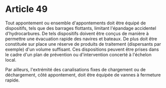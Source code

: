 # Article 49

Tout appontement ou ensemble d'appontements doit être équipé de dispositifs, tels que des barrages flottants, limitant l'épandage accidentel d'hydrocarbures. De tels dispositifs doivent être conçus de manière à permettre une évacuation rapide des navires et bateaux. De plus doit être constituée sur place une réserve de produits de traitement (dispersants par exemple) d'un volume suffisant. Ces dispositions peuvent être prises dans le cadre d'un plan de prévention ou d'intervention concerté à l'échelon local.

Par ailleurs, l'extrémité des canalisations fixes de chargement ou de déchargement, côté appontement, doit être équipée de vannes à fermeture rapide.
